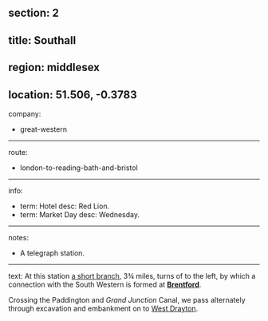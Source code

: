 section: 2
----
title: Southall
----
region: middlesex
----
location: 51.506, -0.3783
----
company:
- great-western
----
route:
- london-to-reading-bath-and-bristol
----
info:
- term: Hotel
  desc: Red Lion.
- term: Market Day
  desc: Wednesday.
----
notes:
- A telegraph station.
----
text: At this station [a short branch](/routes/southall-to-brentford), 3¾ miles, turns of to the left, by which a connection with the South Western is formed at **[Brentford](/stations/brentford)**.

Crossing the Paddington and *Grand Junction* Canal, we pass alternately through excavation and embankment on to [West Drayton](/stations/west-drayton).
